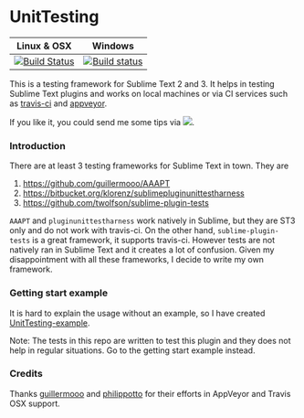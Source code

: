 UnitTesting
===================
Linux & OSX | Windows
------------|------------
 [![Build Status](http://img.shields.io/travis/randy3k/UnitTesting/master.svg)](https://travis-ci.org/randy3k/UnitTesting) | [![Build status](http://img.shields.io/appveyor/ci/randy3k/UnitTesting/branch/master.svg)](https://ci.appveyor.com/project/randy3k/UnitTesting/branch/master)

This is a testing framework for Sublime Text 2 and 3. It helps in testing Sublime Text plugins and works on local machines or via CI services such as [travis-ci](https://travis-ci.org) and [appveyor](http://www.appveyor.com).

If you like it, you could send me some tips via [![](http://img.shields.io/gittip/randy3k.svg)](https://www.gittip.com/randy3k).

### Introduction

There are at least 3 testing frameworks for Sublime Text in town. They are

1. https://github.com/guillermooo/AAAPT
2. https://bitbucket.org/klorenz/sublimepluginunittestharness
3. https://github.com/twolfson/sublime-plugin-tests

`AAAPT` and `pluginunittestharness` work natively in Sublime, but they are ST3 only and do not work with travis-ci. On the other hand, `sublime-plugin-tests` is a great framework, it supports travis-ci. However tests are not natively ran in Sublime Text and it creates a lot of confusion. Given my disappointment with all these frameworks, I decide to write my own framework.

### Getting start example

It is hard to explain the usage without an example, so I have created [UnitTesting-example](https://github.com/randy3k/UnitTesting-example).

Note: The tests in this repo are written to test this plugin and they does not help in regular situations. Go to the getting start example instead.

### Credits
Thanks [guillermooo](https://github.com/guillermooo) and [philippotto](https://github.com/philippotto) for their efforts in AppVeyor and Travis OSX support. 
